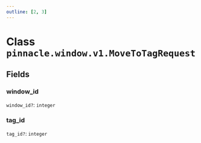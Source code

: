 ```yaml
---
outline: [2, 3]
---
```


# Class `pinnacle.window.v1.MoveToTagRequest`




## Fields

### window_id <Badge type="danger" text="nullable" />

`window_id?`: <code>integer</code>



### tag_id <Badge type="danger" text="nullable" />

`tag_id?`: <code>integer</code>




